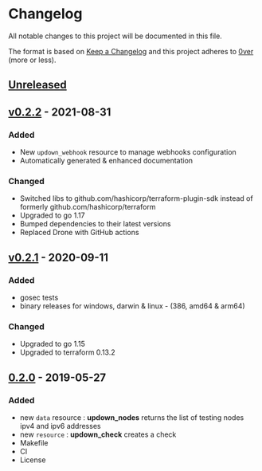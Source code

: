 # Changelog

All notable changes to this project will be documented in this file.

The format is based on [Keep a Changelog](http://keepachangelog.com/en/1.0.0/)
and this project adheres to [0ver](https://0ver.org) (more or less).

## [Unreleased]

## [v0.2.2] - 2021-08-31

### Added

- New `updown_webhook` resource to manage webhooks configuration
- Automatically generated & enhanced documentation

### Changed

- Switched libs to github.com/hashicorp/terraform-plugin-sdk instead of formerly github.com/hashicorp/terraform
- Upgraded to go 1.17
- Bumped dependencies to their latest versions
- Replaced Drone with GitHub actions

## [v0.2.1] - 2020-09-11

### Added

- gosec tests
- binary releases for windows, darwin & linux - (386, amd64 & arm64)

### Changed

- Upgraded to go 1.15
- Upgraded to terraform 0.13.2

## [0.2.0] - 2019-05-27

### Added

- new `data` resource : **updown_nodes** returns the list of testing nodes ipv4 and ipv6 addresses
- new `resource` : **updown_check** creates a check
- Makefile
- CI
- License

[Unreleased]: https://github.com/mvisonneau/terraform-provider-updown/compare/v0.2.2...HEAD
[v0.2.2]: https://github.com/mvisonneau/terraform-provider-updown/tree/v0.2.2
[v0.2.1]: https://github.com/mvisonneau/terraform-provider-updown/tree/v0.2.1
[0.2.0]: https://github.com/mvisonneau/terraform-provider-updown/tree/0.2.0

